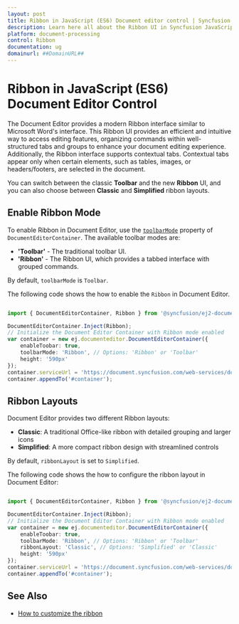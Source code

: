 ```yaml
---
layout: post
title: Ribbon in JavaScript (ES6) Document editor control | Syncfusion
description: Learn here all about the Ribbon UI in Syncfusion JavaScript (ES6) Document editor control, how to switch between Ribbon and Toolbar modes.
platform: document-processing
control: Ribbon
documentation: ug
domainurl: ##DomainURL##
---
```


# Ribbon in JavaScript (ES6) Document Editor Control

The Document Editor provides a modern Ribbon interface similar to Microsoft Word's interface. This Ribbon UI provides an efficient and intuitive way to access editing features, organizing commands within well-structured tabs and groups to enhance your document editing experience. Additionally, the Ribbon interface supports contextual tabs. Contextual tabs appear only when certain elements, such as tables, images, or headers/footers, are selected in the document.

You can switch between the classic **Toolbar** and the new **Ribbon** UI, and you can also choose between **Classic** and **Simplified** ribbon layouts.

## Enable Ribbon Mode

To enable Ribbon in Document Editor, use the [`toolbarMode`](https://ej2.syncfusion.com/documentation/api/document-editor-container#toolbarmode) property of `DocumentEditorContainer`. The available toolbar modes are:

- **'Toolbar'** - The traditional toolbar UI.
- **'Ribbon'** - The Ribbon UI, which provides a tabbed interface with grouped commands.

By default, `toolbarMode` is `Toolbar`.

The following code shows the how to enable the `Ribbon` in Document Editor.

```ts

import { DocumentEditorContainer, Ribbon } from '@syncfusion/ej2-documenteditor';

DocumentEditorContainer.Inject(Ribbon);
// Initialize the Document Editor Container with Ribbon mode enabled
var container = new ej.documenteditor.DocumentEditorContainer({
    enableToobar: true,
    toolbarMode: 'Ribbon', // Options: 'Ribbon' or 'Toolbar'
    height: '590px'
});
container.serviceUrl = 'https://document.syncfusion.com/web-services/docx-editor/api/documenteditor/';
container.appendTo('#container');
```

## Ribbon Layouts

Document Editor provides two different Ribbon layouts:

- **Classic**: A traditional Office-like ribbon with detailed grouping and larger icons
- **Simplified**: A more compact ribbon design with streamlined controls

By default, `ribbonLayout` is set to `Simplified`. 

The following code shows the how to configure the ribbon layout in Document Editor:

```ts

import { DocumentEditorContainer, Ribbon } from '@syncfusion/ej2-documenteditor';

DocumentEditorContainer.Inject(Ribbon);
// Initialize the Document Editor Container with Ribbon mode enabled
var container = new ej.documenteditor.DocumentEditorContainer({
    enableToobar: true,
    toolbarMode: 'Ribbon', // Options: 'Ribbon' or 'Toolbar'
    ribbonLayout: 'Classic', // Options: 'Simplified' or 'Classic'
    height: '590px'
});
container.serviceUrl = 'https://document.syncfusion.com/web-services/docx-editor/api/documenteditor/';
container.appendTo('#container');
```

## See Also

* [How to customize the ribbon](./how-to/customize-ribbon)